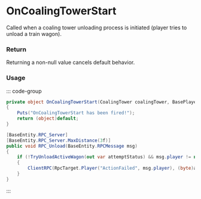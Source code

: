 # OnCoalingTowerStart
<Badge type="info" text="Resource"/><Badge type="danger" text="Carbon Compatible"/><Badge type="warning" text="Oxide Compatible"/>
Called when a coaling tower unloading process is initiated (player tries to unload a train wagon).

### Return
Returning a non-null value cancels default behavior.

### Usage
::: code-group
```csharp [Example]
private object OnCoalingTowerStart(CoalingTower coalingTower, BasePlayer player)
{
	Puts("OnCoalingTowerStart has been fired!");
	return (object)default;
}
```
```csharp [Source — Assembly-CSharp @ CoalingTower]
[BaseEntity.RPC_Server]
[BaseEntity.RPC_Server.MaxDistance(3f)]
public void RPC_Unload(BaseEntity.RPCMessage msg)
{
	if (!TryUnloadActiveWagon(out var attemptStatus) && msg.player != null)
	{
		ClientRPC(RpcTarget.Player("ActionFailed", msg.player), (byte)attemptStatus, arg2: true);
	}
}

```
:::
